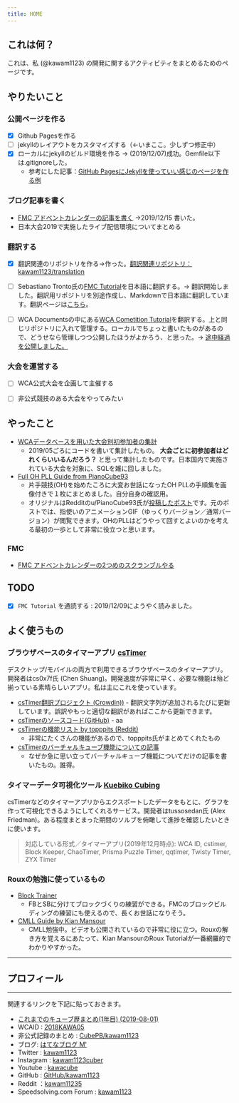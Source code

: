 ```yaml
---
title: HOME
---
```

## これは何？
これは、私 (@kawam1123) の開発に関するアクティビティをまとめるためのページです。

## やりたいこと

### 公開ページを作る
- [x] Github Pagesを作る
- [ ] jekyllのレイアウトをカスタマイズする（←いまここ。少しずつ修正中）
- [x] ローカルにjekyllのビルド環境を作る → (2019/12/07)成功。Gemfile以下は.gitignoreした。
    - 参考にした記事：[GitHub PagesにJekyllを使っていい感じのページを作る例](https://qiita.com/stkdev/items/0e2df27736acbea9bd26)

### ブログ記事を書く
- [FMC アドベントカレンダーの記事を書く](https://kawam1123.hatenablog.com/entry/FMC-Advent-Calendar-2019-day15) →2019/12/15 書いた。
- 日本大会2019で実施したライブ配信環境についてまとめる

### 翻訳する
- [x] 翻訳関連のリポジトリを作る→作った。[翻訳関連リポジトリ：kawam1123/translation](https://github.com/kawam1123/translation)
- [ ] Sebastiano Tronto氏の[FMC Tutorial](https://fmcsolves.cubing.net/fmc_tutorial_ENG.pdf)を日本語に翻訳する。→ 翻訳開始しました。翻訳用リポジトリを別途作成し、Markdownで日本語に翻訳しています。翻訳ページは[こちら](https://kawam1123.github.io/translation/FMC/FMC-tutorial.html)。
- [ ] WCA Documentsの中にある[WCA Cometition Tutorial](https://www.worldcubeassociation.org/files/WCA_Competition_Tutorial.pdf)を翻訳する。上と同じリポジトリに入れて管理する。ローカルでちょっと書いたものがあるので、どうせなら管理しつつ公開したほうがよかろう、と思った。→ [途中経過を公開しました。](http://kawam1123.github.io/General/Competitor-tutorial.html)


### 大会を運営する
- [ ] WCA公式大会を企画して主催する
- [ ] 非公式競技のある大会をやってみたい


## やったこと

- [WCAデータベースを用いた大会別初参加者の集計](https://github.com/kawam1123/wcadb)
    - 2019/05ごろにコードを書いて集計したもの。 **大会ごとに初参加者はどれくらいいるんだろう？** と思って集計したものです。日本国内で実施されている大会を対象に、SQLを雑に回しました。
- [Full OH PLL Guide from PianoCube93](https://kawam1123.github.io/one-handed/Full%20OH%20PLL%20Guide%20from%20PianoCube93.pdf)
    - 片手競技(OH)を始めたころに大変お世話になったOH PLLの手順集を画像付きで１枚にまとめました。自分自身の確認用。
    - オリジナルはRedditのu/PianoCube93氏が[投稿したポスト](https://www.reddit.com/r/Cubers/comments/7c2es2/full_oh_pll_guide/)です。元のポストでは、指使いのアニメーションGIF（ゆっくりバージョン／通常バージョン）が閲覧できます。OHのPLLはどうやって回すとよいのかを考える最初の一歩として非常に役立つと思います。

### FMC
- [FMC アドベントカレンダーの2つめのスクランブルやる](./fmc/2019/12/08/FMCadvent_2nd.html)

## TODO
- [x] `FMC Tutorial` を通読する : 2019/12/09にようやく読みました。

## よく使うもの

### ブラウザベースのタイマーアプリ [csTimer](https://cstimer.net/)
デスクトップ/モバイルの両方で利用できるブラウザベースのタイマーアプリ。開発者はcs0x7f氏 (Chen Shuang)。開発速度が非常に早く、必要な機能は殆ど揃っている素晴らしいアプリ。私は主にこれを使っています。
- [csTimer翻訳プロジェクト (Crowdin))](https://crowdin.com/project/cstimer)
        - 翻訳文字列が追加されるたびに更新しています。誤訳やもっと適切な翻訳があればここから更新できます。
- [csTimerのソースコード(GitHub)](https://github.com/cs0x7f/cstimer)
        - aa
- [csTimerの機能リスト by topppits (Reddit)](https://www.reddit.com/r/Cubers/wiki/cstimer)
    - 非常にたくさんの機能があるので、topppits氏がまとめてくれたもの
- [csTimerのバーチャルキューブ機能についての記事](https://kawam1123.hatenablog.com/entry/2019/08/18/082542)
    - なぜか急に思い立ってバーチャルキューブ機能についてだけの記事を書いたもの。誰得。

### タイマーデータ可視化ツール [Kuebiko Cubing](http://www.kuebiko-cubing.com/)
csTimerなどのタイマーアプリからエクスポートしたデータをもとに、グラフを作って可視化できるようにしてくれるサービス。開発者はtussosedan氏 (Alex Friedman)。ある程度まとまった期間のソルブを俯瞰して進捗を確認したいときに使います。

>対応している形式／タイマーアプリ(2019年12月時点): WCA ID, cstimer, Block Keeper, ChaoTimer, Prisma Puzzle Timer, qqtimer, Twisty Timer, ZYX Timer

### Rouxの勉強に使っているもの
- [Block Trainer](https://cubegrass.appspot.com/block_trainer/)
    - FBとSBに分けてブロックづくりの練習ができる。FMCのブロックビルディングの練習にも使えるので、長くお世話になりそう。
- [CMLL Guide by Kian Mansour](https://sites.google.com/view/kianroux/cmll)
    - CMLL勉強中。ビデオも公開されているので非常に役に立つ。Rouxの解き方を覚えるにあたって、Kian MansourのRoux Tutorialが一番網羅的でわかりやすかった。

- - -
## プロフィール
- - -
関連するリンクを下記に貼っておきます。

- [これまでのキューブ歴まとめ(1年目) (2019-08-01)](https://kawam1123.hatenablog.com/entry/2019/08/01/130802)
- WCAID : [2018KAWA05](https://www.worldcubeassociation.org/persons/2018KAWA05)
- 非公式記録のまとめ : [CubePB/kawam1123](https://cubepb.com/user/313384)
- ブログ: [はてなブログ M'](https://kawam1123.hatenablog.com/)
- Twitter : [kawam1123](https://twitter.com/kawam1123)
- Instagram : [kawam1123cuber](https://www.instagram.com/kawam1123cuber)
- Youtube : [kawacube](https://www.youtube.com/channel/UChIJUW9WUwcijE8RYxFBf5A)
- GitHub : [GitHub/kawam1123](https://github.com/kawam1123/)
- Reddit ：[kawam11235](https://www.reddit.com/user/kawam11235)
- Speedsolving.com Forum : [kawam1123](https://www.speedsolving.com/members/kawam1123.48547/)